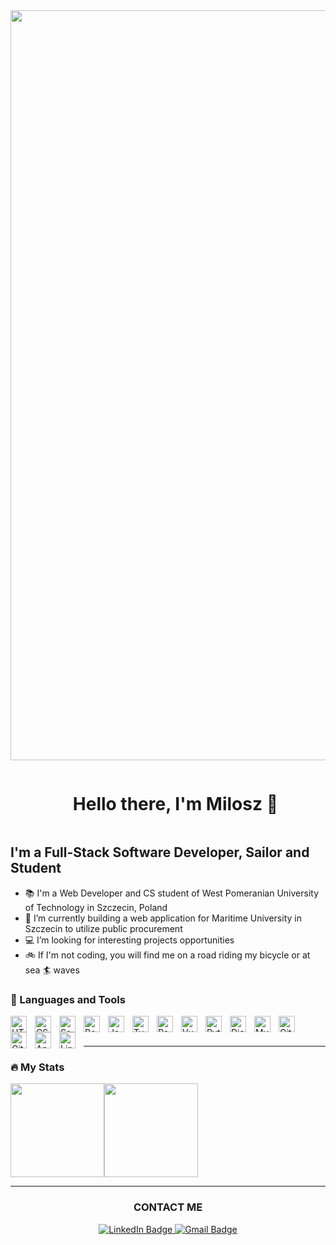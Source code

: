 <div align="center">
  <img src="https://res.cloudinary.com/milo-milo/image/upload/v1675236966/ezgif.com-gif-maker_1_ueik5j.gif" width="1200" />
</div>
<div id="user-content-toc">
  <ul>
    <summary align="center"><h1 style="display: inline-block;">Hello there, I'm Milosz 👋</h1></summary>
  </ul>
</div>

## I'm a Full-Stack Software Developer, Sailor and Student

- 📚 I'm a Web Developer and CS student of West Pomeranian University of Technology in Szczecin, Poland
- 🌱 I’m currently building a web application for Maritime University in Szczecin to utilize public procurement
- 💻 I’m looking for interesting projects opportunities
- 🚲 If I'm not coding, you will find me on a road riding my bicycle or at sea 🏄 waves

### 🔧 Languages and Tools

<img align="left" alt="HTML5" width="26px" src="https://cdn.jsdelivr.net/gh/devicons/devicon/icons/html5/html5-original.svg" style="padding-right:10px;" />

<img align="left" alt="CSS3" width="26px" src="https://cdn.jsdelivr.net/gh/devicons/devicon/icons/css3/css3-original.svg" style="padding-right:10px;" />

<img align="left" alt="Sass" width="26px" src="https://cdn.jsdelivr.net/gh/devicons/devicon/icons/sass/sass-original.svg" style="padding-right:10px;" />

<img align="left" alt="Bootstrap" width="26px" src="https://cdn.jsdelivr.net/gh/devicons/devicon/icons/bootstrap/bootstrap-original.svg" style="padding-right:10px;" />

<img align="left" alt="JavaScript" width="26px" src="https://cdn.jsdelivr.net/gh/devicons/devicon/icons/javascript/javascript-original.svg" style="padding-right:10px;" />

<img align="left" alt="TypeScript" width="26px" src="https://cdn.jsdelivr.net/gh/devicons/devicon/icons/typescript/typescript-original.svg" style="padding-right:10px;" />

<img align="left" alt="React" width="26px" src="https://cdn.jsdelivr.net/gh/devicons/devicon/icons/react/react-original.svg" style="padding-right:10px;" />

<img align="left" alt="Vue.js" width="26px" src="https://cdn.jsdelivr.net/gh/devicons/devicon/icons/vuejs/vuejs-original.svg" style="padding-right:10px;" />

<img align="left" alt="Python" width="26px" src="https://cdn.jsdelivr.net/gh/devicons/devicon/icons/python/python-original.svg" style="padding-right:10px;" />

<img align="left" alt="Django" width="26px" src="https://cdn.jsdelivr.net/gh/devicons/devicon/icons/django/django-plain.svg" style="padding-right:10px;" />

<img align="left" alt="MySQL" width="26px" src="https://cdn.jsdelivr.net/gh/devicons/devicon/icons/mysql/mysql-original.svg" style="padding-right:10px;" />

<img align="left" alt="Git" width="26px" src="https://cdn.jsdelivr.net/gh/devicons/devicon/icons/git/git-original.svg" style="padding-right:10px;" />

<img align="left" alt="GitHub" width="26px" src="https://user-images.githubusercontent.com/3369400/139448065-39a229ba-4b06-434b-bc67-616e2ed80c8f.png" style="padding-right:10px;" />

<img align="left" alt="Apple" width="26px" src="https://cdn.jsdelivr.net/gh/devicons/devicon/icons/apple/apple-original.svg" style="padding-right:10px;" />

<img align="left" alt="Linux" width="26px" src="https://cdn.jsdelivr.net/gh/devicons/devicon/icons/linux/linux-original.svg" style="padding-right:10px;" />

<br />
<br />

---

### 🔥 My Stats

<div style="display: flex; flex-direction: row;">
    <img class="img" height="150" src="https://github-readme-stats.vercel.app/api?username=miloszmisiek&theme=vue-dark" />
    <img class="img" height="150" src="https://github-readme-stats.vercel.app/api/top-langs/?username=miloszmisiek&layout=compact&theme=vision-friendly-dark" />
</div>

---
<div align='center'><h3>CONTACT ME</h3></div>
<div id="badges" align="center">
  <a href="https://www.linkedin.com/in/milosz-misiek/" target="_blank">
    <img src="https://img.shields.io/badge/LinkedIn-blue?style=for-the-badge&logo=linkedin&logoColor=white" alt="LinkedIn Badge"/>
  </a>
  <a href="mailto:milosz.misiek@gmail.com">
    <img src="https://img.shields.io/badge/Mail-red?style=for-the-badge&logo=gmail&logoColor=white" alt="Gmail Badge"/>
  </a>
</div>
